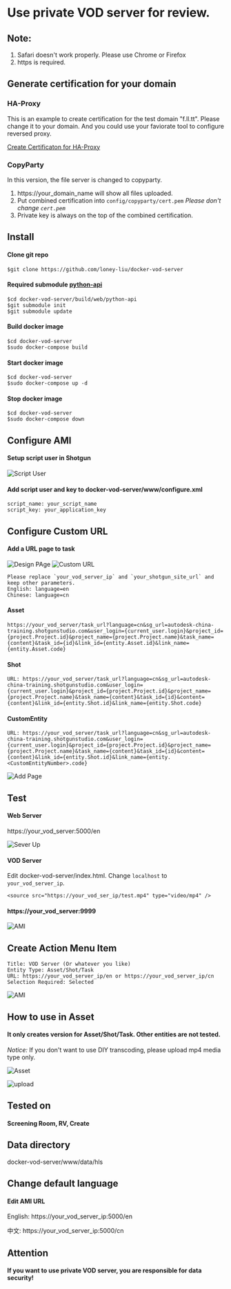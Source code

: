 # Use private VOD server for review.

## Note: 
1. Safari doesn't work properly. Please use Chrome or Firefox
2. https is required.

## Generate certification for your domain

### HA-Proxy
This is an example to create certification for the test domain "f.ll.tt". Please change it to your domain. And you could use your faviorate tool to configure reversed proxy.

[Create Certificaton for HA-Proxy](https://github.com/loney-liu/docker-vod-server/blob/master/proxy/certs/SelfSignedCACert.md)

### CopyParty
In this version, the file server is changed to copyparty. 
1. https://your_domain_name will show all files uploaded.
2. Put combined certification into `config/copyparty/cert.pem` *Please don't change `cert.pem`*
3. Private key is always on the top of the combined certification.

## Install

#### Clone git repo

```
$git clone https://github.com/loney-liu/docker-vod-server
```

#### Required submodule [python-api](https://github.com/shotgunsoftware/python-api)

```
$cd docker-vod-server/build/web/python-api
$git submodule init
$git submodule update
```

#### Build docker image

```
$cd docker-vod-server
$sudo docker-compose build
```

#### Start docker image

```
$cd docker-vod-server
$sudo docker-compose up -d
```

#### Stop docker image

```
$cd docker-vod-server
$sudo docker-compose down
```

## Configure AMI

#### Setup script user in Shotgun

![Script User](https://github.com/loney-liu/docker-vod-server/blob/master/demo/ScriptUser.jpg)

#### Add script user and key to docker-vod-server/www/configure.xml

```
script_name: your_script_name
script_key: your_application_key
```

## Configure Custom URL

#### Add a URL page to task

![Design PAge](https://github.com/loney-liu/docker-vod-server/blob/master/demo/DesignPage.jpg)
![Custom URL](https://github.com/loney-liu/docker-vod-server/blob/master/demo/CustomURL.jpg)

```
Please replace `your_vod_server_ip` and `your_shotgun_site_url` and keep other parameters.
English: language=en
Chinese: language=cn
```

#### Asset
`https://your_vod_server/task_url?language=cn&sg_url=autodesk-china-training.shotgunstudio.com&user_login={current_user.login}&project_id={project.Project.id}&project_name={project.Project.name}&task_name={content}&task_id={id}&link_id={entity.Asset.id}&link_name={entity.Asset.code}`

#### Shot
`URL: https://your_vod_server/task_url?language=cn&sg_url=autodesk-china-training.shotgunstudio.com&user_login={current_user.login}&project_id={project.Project.id}&project_name={project.Project.name}&task_name={content}&task_id={id}&content={content}&link_id={entity.Shot.id}&link_name={entity.Shot.code}`


#### CustomEntity<Number>
`URL: https://your_vod_server/task_url?language=cn&sg_url=autodesk-china-training.shotgunstudio.com&user_login={current_user.login}&project_id={project.Project.id}&project_name={project.Project.name}&task_name={content}&task_id={id}&content={content}&link_id={entity.Shot.id}&link_name={entity.<CustomEntityNumber>.code}`


![Add Page](https://github.com/loney-liu/docker-vod-server/blob/master/demo/AddPage.jpg)

## Test 

#### Web Server

https://your_vod_server:5000/en

![Sever Up](https://github.com/loney-liu/docker-vod-server/blob/master/demo/Server_is_up.jpg)


#### VOD Server

Edit docker-vod-server/index.html. Change `localhost` to `your_vod_server_ip`.

```
<source src="https://your_vod_ser_ip/test.mp4" type="video/mp4" />
```

#### https://your_vod_server:9999

![AMI](https://github.com/loney-liu/docker-vod-server/blob/master/demo/Live_Streaming.jpg)

## Create Action Menu Item

```
Title: VOD Server (Or whatever you like)
Entity Type: Asset/Shot/Task
URL: https://your_vod_server_ip/en or https://your_vod_server_ip/cn 
Selection Required: Selected
```

![AMI](https://github.com/loney-liu/docker-vod-server/blob/master/demo/Action_Menu_Items.jpg)

## How to use in Asset

#### It only creates version for Asset/Shot/Task. Other entities are not tested.

*Notice:* If you don't want to use DIY transcoding, please upload mp4 media type only.

![Asset](https://github.com/loney-liu/docker-vod-server/blob/master/demo/Asset.jpg)

![upload](https://github.com/loney-liu/docker-vod-server/blob/master/demo/Uploader.jpg)

## Tested on

#### Screening Room, RV, Create

## Data directory

docker-vod-server/www/data/hls

## Change default language

#### Edit AMI URL

English: https://your_vod_server_ip:5000/en

中文: https://your_vod_server_ip:5000/cn

## Attention

#### If you want to use private VOD server, you are responsible for data security!
